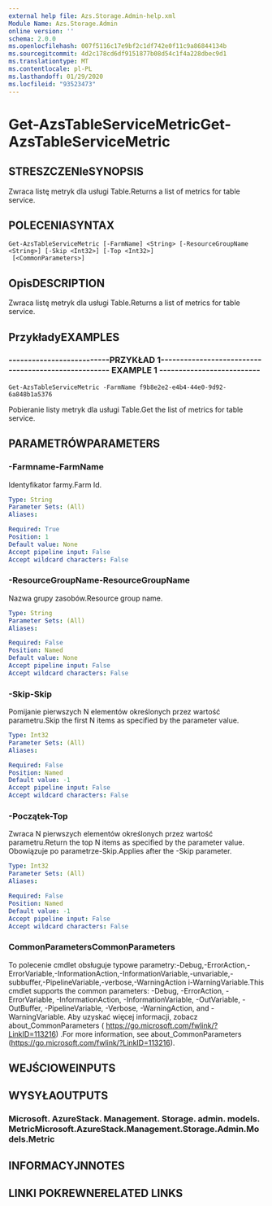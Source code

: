 ```yaml
---
external help file: Azs.Storage.Admin-help.xml
Module Name: Azs.Storage.Admin
online version: ''
schema: 2.0.0
ms.openlocfilehash: 007f5116c17e9bf2c1df742e0f11c9a86844134b
ms.sourcegitcommit: 4d2c178cd6df9151877b08d54c1f4a228dbec9d1
ms.translationtype: MT
ms.contentlocale: pl-PL
ms.lasthandoff: 01/29/2020
ms.locfileid: "93523473"
---
```

# <span data-ttu-id="ce46e-101">Get-AzsTableServiceMetric</span><span class="sxs-lookup"><span data-stu-id="ce46e-101">Get-AzsTableServiceMetric</span></span>

## <span data-ttu-id="ce46e-102">STRESZCZENIe</span><span class="sxs-lookup"><span data-stu-id="ce46e-102">SYNOPSIS</span></span>
<span data-ttu-id="ce46e-103">Zwraca listę metryk dla usługi Table.</span><span class="sxs-lookup"><span data-stu-id="ce46e-103">Returns a list of metrics for table service.</span></span>

## <span data-ttu-id="ce46e-104">POLECENIA</span><span class="sxs-lookup"><span data-stu-id="ce46e-104">SYNTAX</span></span>

```
Get-AzsTableServiceMetric [-FarmName] <String> [-ResourceGroupName <String>] [-Skip <Int32>] [-Top <Int32>]
 [<CommonParameters>]
```

## <span data-ttu-id="ce46e-105">Opis</span><span class="sxs-lookup"><span data-stu-id="ce46e-105">DESCRIPTION</span></span>
<span data-ttu-id="ce46e-106">Zwraca listę metryk dla usługi Table.</span><span class="sxs-lookup"><span data-stu-id="ce46e-106">Returns a list of metrics for table service.</span></span>

## <span data-ttu-id="ce46e-107">Przykłady</span><span class="sxs-lookup"><span data-stu-id="ce46e-107">EXAMPLES</span></span>

### <span data-ttu-id="ce46e-108">--------------------------PRZYKŁAD 1--------------------------</span><span class="sxs-lookup"><span data-stu-id="ce46e-108">-------------------------- EXAMPLE 1 --------------------------</span></span>
```
Get-AzsTableServiceMetric -FarmName f9b8e2e2-e4b4-44e0-9d92-6a848b1a5376
```

<span data-ttu-id="ce46e-109">Pobieranie listy metryk dla usługi Table.</span><span class="sxs-lookup"><span data-stu-id="ce46e-109">Get the list of metrics for table service.</span></span>

## <span data-ttu-id="ce46e-110">PARAMETRÓW</span><span class="sxs-lookup"><span data-stu-id="ce46e-110">PARAMETERS</span></span>

### <span data-ttu-id="ce46e-111">-Farmname</span><span class="sxs-lookup"><span data-stu-id="ce46e-111">-FarmName</span></span>
<span data-ttu-id="ce46e-112">Identyfikator farmy.</span><span class="sxs-lookup"><span data-stu-id="ce46e-112">Farm Id.</span></span>

```yaml
Type: String
Parameter Sets: (All)
Aliases: 

Required: True
Position: 1
Default value: None
Accept pipeline input: False
Accept wildcard characters: False
```

### <span data-ttu-id="ce46e-113">-ResourceGroupName</span><span class="sxs-lookup"><span data-stu-id="ce46e-113">-ResourceGroupName</span></span>
<span data-ttu-id="ce46e-114">Nazwa grupy zasobów.</span><span class="sxs-lookup"><span data-stu-id="ce46e-114">Resource group name.</span></span>

```yaml
Type: String
Parameter Sets: (All)
Aliases: 

Required: False
Position: Named
Default value: None
Accept pipeline input: False
Accept wildcard characters: False
```

### <span data-ttu-id="ce46e-115">-Skip</span><span class="sxs-lookup"><span data-stu-id="ce46e-115">-Skip</span></span>
<span data-ttu-id="ce46e-116">Pomijanie pierwszych N elementów określonych przez wartość parametru.</span><span class="sxs-lookup"><span data-stu-id="ce46e-116">Skip the first N items as specified by the parameter value.</span></span>

```yaml
Type: Int32
Parameter Sets: (All)
Aliases: 

Required: False
Position: Named
Default value: -1
Accept pipeline input: False
Accept wildcard characters: False
```

### <span data-ttu-id="ce46e-117">-Początek</span><span class="sxs-lookup"><span data-stu-id="ce46e-117">-Top</span></span>
<span data-ttu-id="ce46e-118">Zwraca N pierwszych elementów określonych przez wartość parametru.</span><span class="sxs-lookup"><span data-stu-id="ce46e-118">Return the top N items as specified by the parameter value.</span></span>
<span data-ttu-id="ce46e-119">Obowiązuje po parametrze-Skip.</span><span class="sxs-lookup"><span data-stu-id="ce46e-119">Applies after the -Skip parameter.</span></span>

```yaml
Type: Int32
Parameter Sets: (All)
Aliases: 

Required: False
Position: Named
Default value: -1
Accept pipeline input: False
Accept wildcard characters: False
```

### <span data-ttu-id="ce46e-120">CommonParameters</span><span class="sxs-lookup"><span data-stu-id="ce46e-120">CommonParameters</span></span>
<span data-ttu-id="ce46e-121">To polecenie cmdlet obsługuje typowe parametry:-Debug,-ErrorAction,-ErrorVariable,-InformationAction,-InformationVariable,-unvariable,-subbuffer,-PipelineVariable,-verbose,-WarningAction i-WarningVariable.</span><span class="sxs-lookup"><span data-stu-id="ce46e-121">This cmdlet supports the common parameters: -Debug, -ErrorAction, -ErrorVariable, -InformationAction, -InformationVariable, -OutVariable, -OutBuffer, -PipelineVariable, -Verbose, -WarningAction, and -WarningVariable.</span></span> <span data-ttu-id="ce46e-122">Aby uzyskać więcej informacji, zobacz about_CommonParameters ( https://go.microsoft.com/fwlink/?LinkID=113216) .</span><span class="sxs-lookup"><span data-stu-id="ce46e-122">For more information, see about_CommonParameters (https://go.microsoft.com/fwlink/?LinkID=113216).</span></span>

## <span data-ttu-id="ce46e-123">WEJŚCIOWE</span><span class="sxs-lookup"><span data-stu-id="ce46e-123">INPUTS</span></span>

## <span data-ttu-id="ce46e-124">WYSYŁA</span><span class="sxs-lookup"><span data-stu-id="ce46e-124">OUTPUTS</span></span>

### <span data-ttu-id="ce46e-125">Microsoft. AzureStack. Management. Storage. admin. models. Metric</span><span class="sxs-lookup"><span data-stu-id="ce46e-125">Microsoft.AzureStack.Management.Storage.Admin.Models.Metric</span></span>

## <span data-ttu-id="ce46e-126">INFORMACYJN</span><span class="sxs-lookup"><span data-stu-id="ce46e-126">NOTES</span></span>

## <span data-ttu-id="ce46e-127">LINKI POKREWNE</span><span class="sxs-lookup"><span data-stu-id="ce46e-127">RELATED LINKS</span></span>


